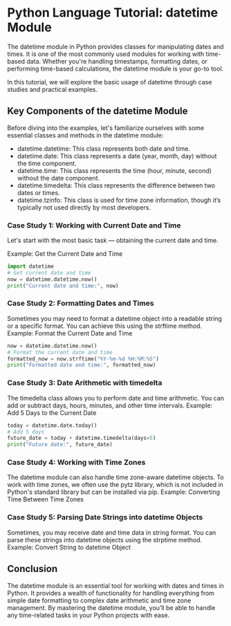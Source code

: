 # Python Language Tutorial: datetime Module

The datetime module in Python provides classes for manipulating dates and times. It is one of the most commonly used modules for working with time-based data. Whether you're handling timestamps, formatting dates, or performing time-based calculations, the datetime module is your go-to tool.

In this tutorial, we will explore the basic usage of datetime through case studies and practical examples.

## Key Components of the datetime Module
Before diving into the examples, let's familiarize ourselves with some essential classes and methods in the datetime module:

* datetime.datetime: This class represents both date and time.
* datetime.date: This class represents a date (year, month, day) without the time component.
* datetime.time: This class represents the time (hour, minute, second) without the date component.
* datetime.timedelta: This class represents the difference between two dates or times.
* datetime.tzinfo: This class is used for time zone information, though it’s typically not used directly by most developers.

### Case Study 1: Working with Current Date and Time
Let's start with the most basic task — obtaining the current date and time.

Example: Get the Current Date and Time

```python
import datetime
# Get current date and time
now = datetime.datetime.now()
print("Current date and time:", now)
```

### Case Study 2: Formatting Dates and Times
Sometimes you may need to format a datetime object into a readable string or a specific format. You can achieve this using the strftime method.
Example: Format the Current Date and Time
```python
now = datetime.datetime.now()
# Format the current date and time
formatted_now = now.strftime("%Y-%m-%d %H:%M:%S")
print("Formatted date and time:", formatted_now)
```

### Case Study 3: Date Arithmetic with timedelta
The timedelta class allows you to perform date and time arithmetic. You can add or subtract days, hours, minutes, and other time intervals.
Example: Add 5 Days to the Current Date
```python
today = datetime.date.today()
# Add 5 days
future_date = today + datetime.timedelta(days=5)
print("Future date:", future_date)
```

### Case Study 4: Working with Time Zones
The datetime module can also handle time zone-aware datetime objects. To work with time zones, we often use the pytz library, which is not included in Python's standard library but can be installed via pip.
Example: Converting Time Between Time Zones


### Case Study 5: Parsing Date Strings into datetime Objects
Sometimes, you may receive date and time data in string format. You can parse these strings into datetime objects using the strptime method.
Example: Convert String to datetime Object

## Conclusion
The datetime module is an essential tool for working with dates and times in Python. It provides a wealth of functionality for handling everything from simple date formatting to complex date arithmetic and time zone management. By mastering the datetime module, you’ll be able to handle any time-related tasks in your Python projects with ease.
